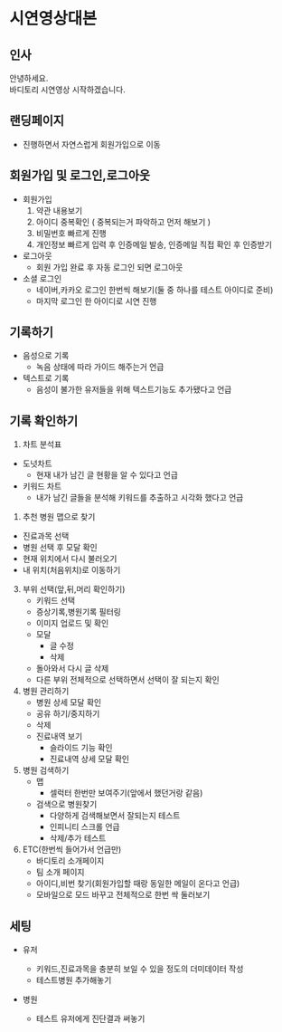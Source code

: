# 시연영상대본

## 인사

안녕하세요.  
바디토리 시연영상 시작하겠습니다.

## 랜딩페이지

- 진행하면서 자연스럽게 회원가입으로 이동

## 회원가입 및 로그인,로그아웃

- 회원가입
  1. 약관 내용보기
  2. 아이디 중복확인 ( 중복되는거 파악하고 먼저 해보기 )
  3. 비밀번호 빠르게 진행
  4. 개인정보 빠르게 입력 후 인증메일 발송, 인증메일 직접 확인 후 인증받기
- 로그아웃
  - 회원 가입 완료 후 자동 로그인 되면 로그아웃
- 소셜 로그인
  - 네이버,카카오 로그인 한번씩 해보기(둘 중 하나를 테스트 아이디로 준비)
  - 마지막 로그인 한 아이디로 시연 진행

## 기록하기

- 음성으로 기록
  - 녹음 상태에 따라 가이드 해주는거 언급
- 텍스트로 기록
  - 음성이 불가한 유저들을 위해 텍스트기능도 추가됐다고 언급

## 기록 확인하기

1. 차트 분석표

- 도넛차트
  - 현재 내가 남긴 글 현황을 알 수 있다고 언급
- 키워드 차트
  - 내가 남긴 글들을 분석해 키워드를 추출하고 시각화 했다고 언급

1. 추천 병원 맵으로 찾기

- 진료과목 선택
- 병원 선택 후 모달 확인
- 현재 위치에서 다시 불러오기
- 내 위치(처음위치)로 이동하기

3. 부위 선택(앞,뒤,머리 확인하기)
   - 키워드 선택
   - 증상기록,병원기록 필터링
   - 이미지 업로드 및 확인
   - 모달
     - 글 수정
     - 삭제
   - 돌아와서 다시 글 삭제
   - 다른 부위 전체적으로 선택하면서 선택이 잘 되는지 확인
4. 병원 관리하기
   - 병원 상세 모달 확인
   - 공유 하기/중지하기
   - 삭제
   - 진료내역 보기
     - 슬라이드 기능 확인
     - 진료내역 상세 모달 확인
5. 병원 검색하기
   - 맵
     - 셀럭터 한번만 보여주기(앞에서 했던거랑 같음)
   - 검색으로 병원찾기
     - 다양하게 검색해보면서 잘되는지 테스트
     - 인피니티 스크롤 언급
     - 삭제/추가 테스트
6. ETC(한번씩 들어가서 언급만)
   - 바디토리 소개페이지
   - 팀 소개 페이지
   - 아이디,비번 찾기(회원가입할 때랑 동일한 메일이 온다고 언급)
   - 모바일으로 모드 바꾸고 전체적으로 한번 싹 둘러보기

## 세팅

- 유저

  - 키워드,진료과목을 충분히 보일 수 있을 정도의 더미데이터 작성
  - 테스트병원 추가해놓기

- 병원
  - 테스트 유저에게 진단결과 써놓기
